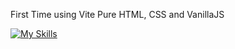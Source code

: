 First Time using Vite
Pure HTML, CSS and VanillaJS

[![My Skills](https://skillicons.dev/icons?i=js,html,css,wasm)](https://skillicons.dev)
